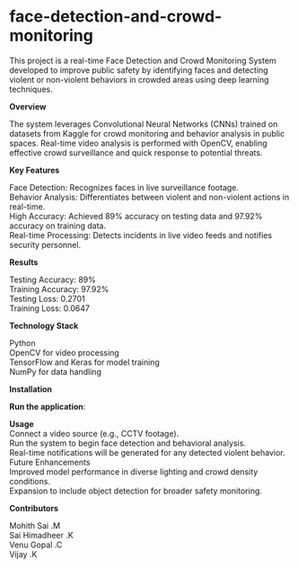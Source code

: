 # face-detection-and-crowd-monitoring
This project is a real-time Face Detection and Crowd Monitoring System developed to improve public safety by identifying faces and detecting violent or non-violent behaviors in crowded areas using deep learning techniques.

__Overview__

The system leverages Convolutional Neural Networks (CNNs) trained on datasets from Kaggle for crowd monitoring and behavior analysis in public spaces. Real-time video analysis is performed with OpenCV, enabling effective crowd surveillance and quick response to potential threats.

__Key Features__

Face Detection: Recognizes faces in live surveillance footage.<br>
Behavior Analysis: Differentiates between violent and non-violent actions in real-time.<br>
High Accuracy: Achieved 89% accuracy on testing data and 97.92% accuracy on training data.<br>
Real-time Processing: Detects incidents in live video feeds and notifies security personnel.<br>

__Results__

Testing Accuracy: 89%<br>
Training Accuracy: 97.92%<br>
Testing Loss: 0.2701<br>
Training Loss: 0.0647<br>

__Technology Stack__

Python<br>
OpenCV for video processing<br>
TensorFlow and Keras for model training<br>
NumPy for data handling<br>

__Installation__



__Run the application__:<br>


__Usage__ <br>
Connect a video source (e.g., CCTV footage).<br>
Run the system to begin face detection and behavioral analysis.<br>
Real-time notifications will be generated for any detected violent behavior.<br>
Future Enhancements<br>
Improved model performance in diverse lighting and crowd density conditions.<br>
Expansion to include object detection for broader safety monitoring.<br>

__Contributors__

Mohith Sai .M<br>
Sai Himadheer .K<br>
Venu Gopal .C<br>
Vijay .K<br>

